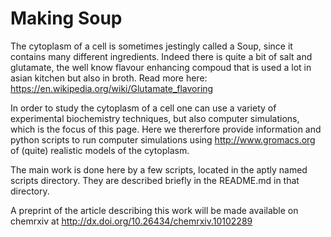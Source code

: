 # Making Soup

The cytoplasm of a cell is sometimes jestingly called a Soup, since it contains many different ingredients. Indeed there is quite a bit of salt and glutamate, the well know flavour enhancing compoud that is used a lot in asian kitchen but also in broth. Read more here: https://en.wikipedia.org/wiki/Glutamate_flavoring

In order to study the cytoplasm of a cell one can use a variety of experimental biochemistry techniques, but also computer simulations, which is the focus of this page. Here we thererfore provide information and python scripts to run computer simulations using http://www.gromacs.org of (quite) realistic models of the cytoplasm.

The main work is done here by a few scripts, located in the aptly named scripts directory. They are described briefly in the README.md in that directory.

A preprint of the article describing this work will be made available on chemrxiv at http://dx.doi.org/10.26434/chemrxiv.10102289
